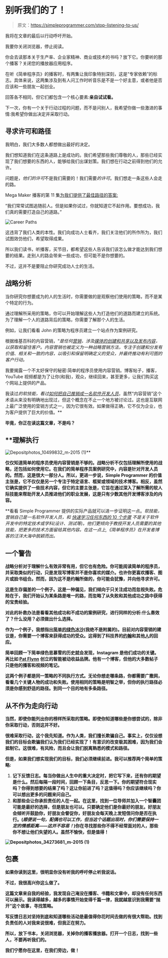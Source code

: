 # 别听我们的了！

> 原文：<https://simpleprogrammer.com/stop-listening-to-us/>

我将在文章的最后以行动呼吁开始。

我要你关闭浏览器，停止阅读。

你会去读那本关于生产率、企业家精神、商业或技术的书吗？放下它。你要听的那个播客？关闭您的播放器应用程序。

在听《简单程序员》的播客时，有两集让我印象特别深刻，这是“专家依赖”的标志。具体来说，这两集涉及到有人问工作时听音乐是不是一个好主意，或者他是否应该和一些朋友一起创业。

回答各不相同，但它们都包含一个核心要素:**亲自试试看。**

下一次，你有一个关于行动过程的问题，而不是问别人，我希望你做一些激进的事情:我希望你做出决定并采取行动。

## 寻求许可和路径

我明白，我们大多数人都想做出最好的决定。

我们想知道我们在这条道路上是成功的。我们希望那些我们尊敬的人，那些已经实现了我们想要的东西的人，能够给我们出谋划策。我们想在行动之前得到他们的允许。

问题是，*他们的许可*不是我们需要的！我们需要*的许可*。我们想走一条这些人会走的路。

Mega Maker 播客的第 11 集[为我们提供了最佳路径的答案:](https://megamaker.simplecast.fm/episodes/26944-the-guts-to-be-original)

“我们常常试图追随前人。但是如果你试过，你就知道它不起作用。要想成功，我们真的需要打造自己的道路。”

![Career Paths](img/77cc1ddc3d5a847abace12b6833e7d7d.png)

这违背了我们人类的本性。我们向成功人士看齐，我们关注他们的所作所为，我们试图效仿他们，希望取得成果。

所以我们读书，听播客，买节目，都希望这些人告诉我们该怎么做才能达到我们想要的结果。走别人的路会带来一些成功，但可能不是你想要的。

不过，这并不是要阻止你研究成功人士的生活。

## 战略分析

当你研究你想要成为的人的生活时，你需要做的是观察他们使用的策略，而不是某个特定的行为。

通过理解所采用的策略，你可以开始理解这些人为打造他们的道路而建立的系统。为了理解一个人的道路背后的策略，你需要了解那个人的生活。

例如，让我们看看 John 的策略为程序员建立一个站点作为案例研究。

根据维基百科的内容营销，“*是任何[营销](https://en.wikipedia.org/wiki/Marketing)，涉及[媒体的创建和共享以及发布内容](https://en.wikipedia.org/wiki/Content_(media_and_publishing))，以获取和留住客户。内容营销也被定义为一种战略营销方法，专注于创建和分发有价值、相关和一致的内容，以吸引和保留明确定义的受众，并最终推动有利可图的客户行动。*

我要揭露一个不太好保守的秘密:简单的程序员使用内容营销。博客帖子，播客，YouTube 视频都是为了让你(和我)，观众，继续回来，甚至更多，让我们购买这个网站上提供的产品。

我读过[](https://simpleprogrammer.com/softskills)*的软技能，看过[如何把自己推销成一名软件开发人员](http://devcareerboost.com/)*，虽然“内容营销”这个术语从来没有明确地出现过，但这个概念在不止一个地方被讨论过。这也是互联网上最广泛使用的营销方式之一，因为它很有效。如果做得正确，它不仅为企业，也为客户提供了巨大的价值。**

**毕竟，你正在读这篇文章，不是吗？**

## **理解执行

![Depositphotos_10499832_m-2015 (1)](img/9d971780be8e066c8ff99594e92fd5cb.png)** 

**仅仅知道简单的程序员使用内容营销是不够的。战略分析不仅包括理解所使用的战略，还包括如何使用它。在我们的简单程序员案例研究中，内容是针对开发人员的。然而，这是很大一部分人。所以，更进一步说，Simple Programmer 的价值主张是，它不仅仅是另一个专注于特定语言、框架或领域的技术博客。相反，虽然它确实提供了一些技术内容，但它的主要主张是，它旨在通过深入了解所需的软人际技能来帮助开发人员推进他们的职业发展，这是只有少数其他开发博客涉及的内容。**

**看看 Simple Programmer 提供的实际产品就可以进一步证明这一点。*软技能，营销自己是一名软件开发人员，*和 [*快速学习任何东西的 10 个步骤*](https://simpleprogrammer.com/10stepstolearn) 不是关于软件开发中的特定技术或学科(设计、测试等)。他们更倾向于教授开发人员需要的其他技能，把更多的技术方面留给其他内容。在这一点上,《简单程序员》在开发者博客的汪洋大海中脱颖而出。**

## **一个警告**

**战略分析对于理解什么有效非常有用，但它也有危险。你可能阅读简单的程序员，并采取类似的行动，只是发现写博客并不是你喜欢的媒介。也许你更喜欢播客、图片或脸书组合。然而，因为这不是约翰所做的，你可能会犹豫，并向他寻求许可。**

**这是生存偏差的一个例子。这是一种偏见，我们倾向于只关注成功而忽视失败。危险在于，我们开始认为某条路是唯一的路，而忽略了从失败和其他成功之路中获得的宝贵经验。**

**对此的补救办法是看看其他成功和不成功的案例研究，进行同样的分析:什么奏效了？什么没用？必须做出什么选择。**

**作为一个例子，我想指出[简单的绿色冰沙](http://simplegreensmoothies.com/)(我绝不是附属的)。目前对内容营销的建议是，你需要一个博客来获得成功的受众。这得到了科技界的[约翰](https://simpleprogrammer.com/lp/create-your-blog-1/)和其他[人](http://www.hanselman.com/blog/YourBlogIsTheEngineOfCommunity.aspx)的回应。**

**简单回顾一下简单绿色思慕雪的历史就会发现，Instagram 是他们成功的关键。再比如 [Pat Flynn](http://www.amazon.com/exec/obidos/ASIN/0997082305/makithecompsi-20) 创立的智能被动收益品牌。他有一个博客，但他的大多数帖子只是他的播客和视频的笔记。**

**这两个例子都是同一策略的不同执行方式。无论你想走哪条路，你都需要广撒网，看看几个关键人物的成功和失败。使用相同的策略是明智之举，但你的执行路径必须是你感到舒适的路径。到同一个目的地有多条路径。**

## **从不作为走向行动**

**当然，即使你能列出你的榜样所采取的策略。即使你知道哪些是你想尝试的，除非你采取行动，否则这并不好。**

**很难采取行动，这个我先知道。作为人类，我们擅长欺骗自己。事实上，仅仅设想我们的目标会欺骗我们认为我们已经实现了！有意识的改变极其困难，因为我们会抵制它。这很难，有风险，而且会让我们脱离熟悉的模式和路径。**

**但是，如果我们想实现我们的目标，我们必须继续前进。我可以推荐两个简单的策略:**

1.  **记下反馈日志。每当你做出人生中的重大决定时，把它写下来，还有你的期望是什么。然后每隔一段时间，回顾一下条目，反思一下。你的期望符合现实吗？你得到想要的结果了吗？这让你前进了吗？这值得吗？你应该继续吗？你可以想出更多的问题来问自己。**
2.  **和那些会让你承担责任的人在一起。在这里，找到一位导师并加入一个智囊团可能是最好的选择，但是朋友也可以。只要确定他们是你最好的朋友。好朋友会倾听并鼓励你，好朋友会督促你，好朋友会每天晚上发短信问你是否在执行。(*顺便说一句，配偶也可以工作，但当这个话题出现时，你们需要保持一定的情感距离——这并不容易！*)你在寻找那些你不得不经常面对的人，那些你不想让他们失望的人。虽然不愉快，但是值得！**

**![Depositphotos_34273681_m-2015 (1)](img/735fe77d51ce0d1cfcc7d8d93fded8f6.png)**

## **包裹**

**如果你读到这里，很明显你没有听我的呼吁停止听我说话。**

**不过，我很高兴你这么做了。**

**这篇文章来自我的经验，我发现自己淹没在播客、书籍和文章中，却没有任何东西可以展示。我读得越多，越多的事情开始变得千篇一律，我就越意识到我需要“抛开”这个故事，寻找策略。**

**写反馈日志对坚持到底和知道哪些活动是最值得你花时间去做的有很大帮助。找到负责任的人对我来说很难，但我正在努力。**

**所以，放下书本，关闭浏览器，关掉你的播客播放器。打开一个日志，找到一些人，不要再听我们的。**

**我们宁愿你在这里，在我们旁边，做！**